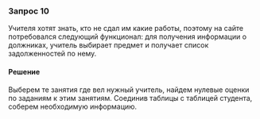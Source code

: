 ### Запрос 10

Учителя хотят знать, кто не сдал им какие работы, поэтому на сайте потребовался следующий функционал:
для получения информации о должниках, учитель выбирает предмет и получает список задолженностей по нему.

#### Решение

Выберем те занятия где вел нужный учитель, найдем нулевые оценки по заданиям к этим занятиям. Соединив таблицы с таблицей студента,
соберем необходимую информацию.
